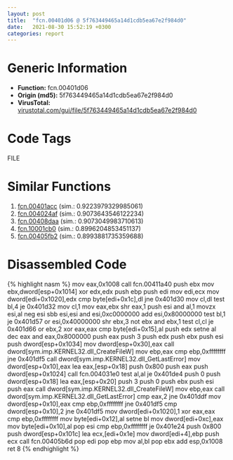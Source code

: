 ```yaml
---
layout: post
title:  "fcn.00401d06 @ 5f763449465a14d1cdb5ea67e2f984d0"
date:   2021-08-30 15:52:19 +0300
categories: report
---
```


# Generic Information
- **Function:** fcn.00401d06
- **Origin (md5):** 5f763449465a14d1cdb5ea67e2f984d0
- **VirusTotal:** [virustotal.com/gui/file/5f763449465a14d1cdb5ea67e2f984d0][virustotal_ref]

# Code Tags
<span class="tag" id="FILE">FILE</span>


# Similar Functions

1. [fcn.00401acc][similar_1_ref] (sim.: 0.9223979329985061)
2. [fcn.004024af][similar_2_ref] (sim.: 0.9073643546122234)
3. [fcn.00408daa][similar_3_ref] (sim.: 0.9073049983710613)
4. [fcn.10001cb0][similar_4_ref] (sim.: 0.8996204853451137)
5. [fcn.00405fb2][similar_5_ref] (sim.: 0.8993881735359688)


# Disassembled Code

{% highlight nasm %}
mov eax,0x1008
call fcn.00411a40
push ebx
mov ebx,dword[esp+0x1014]
xor edx,edx
push ebp
push edi
mov edi,ecx
mov dword[edi+0x1020],edx
cmp byte[edi+0x1c],dl
jne 0x401d30
mov cl,dl
test bl,4
je 0x401d32
mov cl,1
mov eax,ebx
shr eax,1
push esi
and al,1
movzx esi,al
neg esi
sbb esi,esi
and esi,0xc0000000
add esi,0x80000000
test bl,1
je 0x401d57
or esi,0x40000000
shr ebx,3
not ebx
and ebx,1
test cl,cl
je 0x401d66
or ebx,2
xor eax,eax
cmp byte[edi+0x15],al
push edx
setne al
dec eax
and eax,0x8000000
push eax
push 3
push edx
push ebx
push esi
push dword[esp+0x1034]
mov dword[esp+0x30],eax
call dword[sym.imp.KERNEL32.dll_CreateFileW]
mov ebp,eax
cmp ebp,0xffffffff
jne 0x401df5
call dword[sym.imp.KERNEL32.dll_GetLastError]
mov dword[esp+0x10],eax
lea eax,[esp+0x18]
push 0x800
push eax
push dword[esp+0x1024]
call fcn.004031e0
test al,al
je 0x401de4
push 0
push dword[esp+0x18]
lea eax,[esp+0x20]
push 3
push 0
push ebx
push esi
push eax
call dword[sym.imp.KERNEL32.dll_CreateFileW]
mov ebp,eax
call dword[sym.imp.KERNEL32.dll_GetLastError]
cmp eax,2
jne 0x401ddf
mov dword[esp+0x10],eax
cmp ebp,0xffffffff
jne 0x401df5
cmp dword[esp+0x10],2
jne 0x401df5
mov dword[edi+0x1020],1
xor eax,eax
cmp ebp,0xffffffff
mov byte[edi+0x12],al
setne bl
mov dword[edi+0xc],eax
mov byte[edi+0x10],al
pop esi
cmp ebp,0xffffffff
je 0x401e24
push 0x800
push dword[esp+0x101c]
lea ecx,[edi+0x1e]
mov dword[edi+4],ebp
push ecx
call fcn.00405b6d
pop edi
pop ebp
mov al,bl
pop ebx
add esp,0x1008
ret 8
{% endhighlight %}


[similar_1_ref]: /report/fcn.00401acc@5f763449465a14d1cdb5ea67e2f984d0
[similar_2_ref]: /report/fcn.004024af@5f763449465a14d1cdb5ea67e2f984d0
[similar_3_ref]: /report/fcn.00408daa@5f763449465a14d1cdb5ea67e2f984d0
[similar_4_ref]: /report/fcn.10001cb0@f306bc4e89ecdab5df7aa72172ee5f69
[similar_5_ref]: /report/fcn.00405fb2@d4e56c7d970c209a3a2b3c4b4cc5e586
[virustotal_ref]: https://www.virustotal.com/gui/file/5f763449465a14d1cdb5ea67e2f984d0